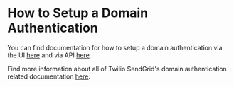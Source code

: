 # How to Setup a Domain Authentication

You can find documentation for how to setup a domain authentication via the UI [here](https://sendgrid.com/docs/ui/account-and-settings/how-to-set-up-domain-authentication) and via API [here](https://github.com/sendgrid/sendgrid-python/blob/master/USAGE.md#sender-authentication).

Find more information about all of Twilio SendGrid's domain authentication related documentation [here](https://sendgrid.com/docs/ui/account-and-settings/how-to-set-up-domain-authentication).
